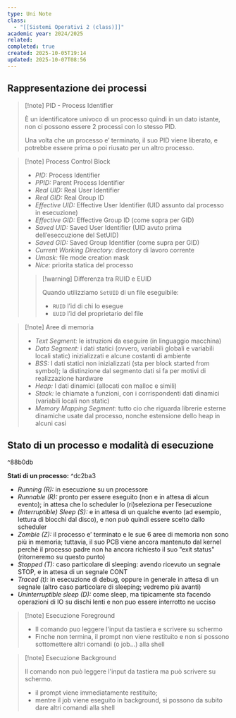 ```yaml
---
type: Uni Note
class:
  - "[[Sistemi Operativi 2 (class)]]"
academic year: 2024/2025
related:
completed: true
created: 2025-10-05T19:14
updated: 2025-10-07T08:56
---
```

## Rappresentazione dei processi

>[!note] PID - Process Identifier
>
>È un identificatore univoco di un processo quindi in un dato istante, non ci possono essere 2 processi con lo stesso PID.
>
>Una volta che un processo e’ terminato, il suo PID viene liberato, e potrebbe essere prima o poi riusato per un altro processo.

>[!note] Process Control Block
>
>- *PID:* Process Identifier
>- *PPID:* Parent Process Identifier
>- *Real UID:* Real User Identifier
>- *Real GID:* Real Group ID
>- *Effective UID:* Effective User Identifier (UID assunto dal processo in esecuzione)
>- *Effective GID:* Effective Group ID (come sopra per GID)
>- *Saved UID:* Saved User Identifier (UID avuto prima dell’eseccuzione del SetUID)
>- *Saved GID:* Saved Group Identifier (come supra per GID)
>- *Current Working Directory:* directory di lavoro corrente
>- *Umask:* file mode creation mask
>- *Nice:* priorita statica del processo
>  
>>[!warning] Differenza tra RUID e EUID
>>
>>Quando utilizziamo `SetUID` di un file eseguibile:
>>- `RUID` l’id di chi lo esegue
>>- `EUID` l’id del proprietario del file

>[!note] Aree di memoria
>- *Text Segment:* le istruzioni da eseguire (in linguaggio macchina)
>- *Data Segment:* i dati statici (ovvero, variabili globali e variabili locali static) inizializzati e alcune costanti di ambiente
>- *BSS:* I dati statici non inizializzati (sta per block started from symbol); la distinzione dal segmento dati si fa per motivi di realizzazione hardware
>- *Heap:* I dati dinamici (allocati con malloc e simili)
>- *Stack:* le chiamate a funzioni, con i corrispondenti dati dinamici (variabili locali non static)
>- *Memory Mapping Segment:* tutto cio che riguarda librerie esterne dinamiche usate dal processo, nonche estensione dello heap in alcuni casi

## Stato di un processo e modalità di esecuzione

^88b0db

**Stati di un processo:** ^dc2ba3
- *Running (R):* in esecuzione su un processore
- *Runnable (R):* pronto per essere eseguito (non e in attesa di alcun evento); in attesa che lo scheduler lo (ri)seleziona per l’esecuzione
- *(Interruptible) Sleep (S):* e in attesa di un qualche evento (ad esempio, lettura di blocchi dal disco), e non può quindi essere scelto dallo scheduler
- *Zombie (Z):* il processo e’ terminato e le sue 6 aree di memoria non sono più in memoria; tuttavia, il suo PCB viene ancora mantenuto dal kernel perché il processo padre non ha ancora richiesto il suo “exit status" (ritorneremo su questo punto)
- *Stopped (T):* caso particolare di sleeping: avendo ricevuto un segnale STOP, e in attesa di un segnale CONT
- *Traced (t):* in esecuzione di debug, oppure in generale in attesa di un segnale (altro caso particolare di sleeping; vedremo più avanti)
- *Uninterruptible sleep (D):* come sleep, ma tipicamente sta facendo operazioni di IO su dischi lenti e non puo essere interrotto ne ucciso

>[!note] Esecuzione Foreground
>- Il comando puo leggere l'input da tastiera e scrivere su schermo
>- Finche non termina, il prompt non viene restituito e non si possono sottomettere altri comandi (o job...) alla shell

>[!note] Esecuzione Background
>
>Il comando non può leggere l'input da tastiera ma può scrivere su schermo.
>- il prompt viene immediatamente restituito;
>- mentre il job viene eseguito in background, si possono da subito dare altri comandi alla shell

